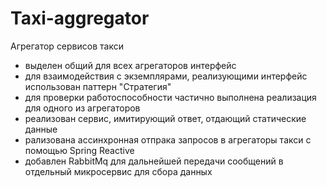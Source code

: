Taxi-aggregator
================
Агрегатор сервисов такси
- выделен общий для всех агрегаторов интерфейс
- для взаимодействия с экземплярами, реализующими интерфейс использован паттерн "Стратегия"
- для проверки работоспособности частично выполнена реализация для одного из агрегаторов
- реализован сервис, имитирующий ответ, отдающий статические данные
- рализована ассинхронная отпрака запросов в агрегаторы такси с помощью Spring Reactive
- добавлен RabbitMq для дальнейшей передачи сообщений в отдельный микросервис для сбора данных
